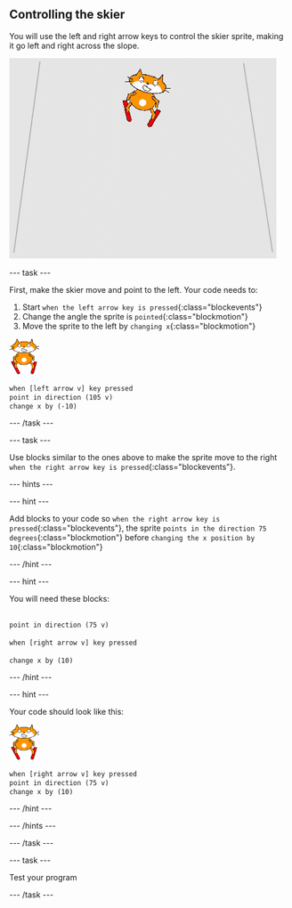 ## Controlling the skier

You will use the left and right arrow keys to control the skier sprite, making it go left and right across the slope.

![skier moving](images/skier_moving.gif)

--- task ---

First, make the skier move and point to the left. Your code needs to:

1. Start `when the left arrow key is pressed`{:class="blockevents"}
1. Change the angle the sprite is `pointed`{:class="blockmotion"}
1. Move the sprite to the left by `changing x`{:class="blockmotion"}

![skier sprite](images/skier_sprite_small.png)

```blocks
when [left arrow v] key pressed
point in direction (105 v)
change x by (-10)
```

--- /task ---

--- task ---

Use blocks similar to the ones above to make the sprite move to the right `when the right arrow key is pressed`{:class="blockevents"}.

--- hints ---

--- hint ---

Add blocks to your code so `when the right arrow key is pressed`{:class="blockevents"}, the sprite `points in the direction 75 degrees`{:class="blockmotion"} before `changing the x position by 10`{:class="blockmotion"}

--- /hint ---

--- hint ---

You will need these blocks:

```blocks
    
point in direction (75 v)

when [right arrow v] key pressed

change x by (10)
```

--- /hint ---

--- hint ---

Your code should look like this:

![skier sprite](images/skier_sprite_small.png)

```blocks
when [right arrow v] key pressed
point in direction (75 v)
change x by (10)
```

--- /hint ---

--- /hints ---

--- /task ---

--- task ---

Test your program

--- /task ---